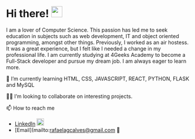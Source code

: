 <h1>Hi there! <img src="https://raw.githubusercontent.com/MartinHeinz/MartinHeinz/master/wave.gif" width="30px"> </h1>

I am a lover of Computer Science. This passion has led me to seek education in subjects such as web development, IT and object oriented programming, amongst other things. 
Previously, I worked as an air hostess. It was a great experience, but I felt like I needed a change in my professional life. 
I am currently studying at 4Geeks Academy to become a Full-Stack developer and pursue my dream job. I am always eager to learn more. 

 🌱 I’m currently learning HTML, CSS, JAVASCRIPT, REACT, PYTHON, FLASK and MySQL
 
 👭🏽 I’m looking to collaborate on interesting projects.
 
 📫 How to reach me
  - [LinkedIn](https://www.linkedin.com/in/rafaelagcalves) <img alt="LinkedIn" width="20px" src="https://www.flaticon.com/svg/static/icons/svg/174/174857.svg" />
  - [Email](mailto:rafaelagcalves@gmail.com 📧



